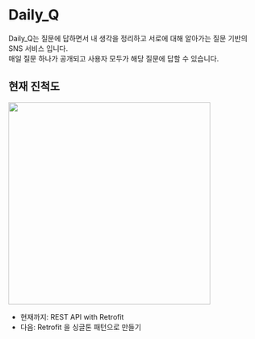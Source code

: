 # Daily_Q

Daily_Q는 질문에 답하면서 내 생각을 정리하고 서로에 대해 알아가는 질문 기반의 SNS 서비스 입니다. <br />
매일 질문 하나가 공개되고 사용자 모두가 해당 질문에 답할 수 있습니다.

## 현재 진척도

<img src="https://velog.velcdn.com/images/neoseurae12/post/a6b5b7bf-74d5-4582-9d27-f2c1f8cbcd01/image.png" width="400" />

- 현재까지: REST API with Retrofit
- 다음: Retrofit 을 싱글톤 패턴으로 만들기